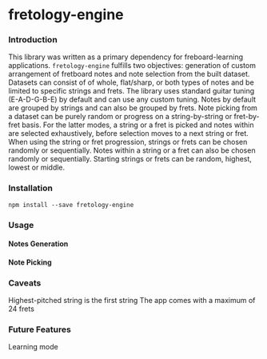 # fretology-engine

### Introduction

This library was written as a primary dependency for freboard-learning applications.  `fretology-engine` fulfills two objectives: generation of custom arrangement of 
fretboard notes and note selection from the built dataset.  Datasets can consist of 
of whole, flat/sharp, or both types of notes and be limited to specific strings and 
frets.  The library uses standard guitar tuning (E-A-D-G-B-E) by default and can use 
any custom tuning.  Notes by default are grouped by strings and can also be grouped 
by frets.  Note picking from a dataset can be purely random or progress on a 
string-by-string or fret-by-fret basis.  For the latter modes, a string or a fret is 
picked and notes within are selected exhaustively, before selection moves to a next 
string or fret.  When using the string or fret progression, strings or frets can be 
chosen randomly or sequentially.  Notes within a string or a fret can also be chosen 
randomly or sequentially.  Starting strings or frets can be random, highest, lowest
or middle.

### Installation

```
npm install --save fretology-engine
```

### Usage

#### Notes Generation

#### Note Picking

### Caveats

Highest-pitched string is the first string
The app comes with a maximum of 24 frets

### Future Features

Learning mode
